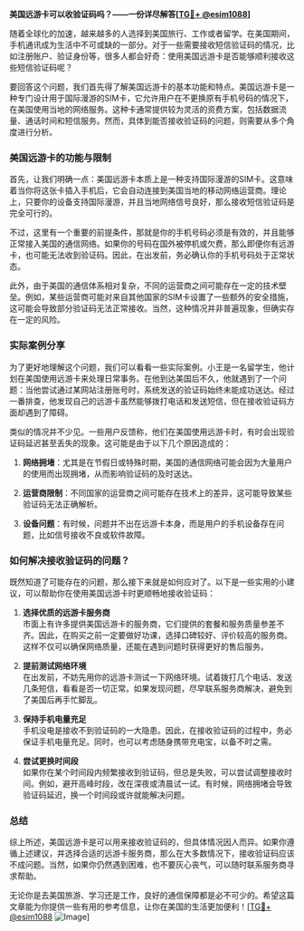 **美国远游卡可以收验证码吗？——一份详尽解答[[TG💪+ @esim1088](https://t.me/s/esim1088)]**

随着全球化的加速，越来越多的人选择到美国旅行、工作或者留学。在美国期间，手机通讯成为生活中不可或缺的一部分。对于一些需要接收短信验证码的情况，比如注册账户、验证身份等，很多人都会好奇：使用美国远游卡是否能够顺利接收这些短信验证码呢？

要回答这个问题，我们首先得了解美国远游卡的基本功能和特点。美国远游卡是一种专门设计用于国际漫游的SIM卡，它允许用户在不更换原有手机号码的情况下，在美国使用当地的网络服务。这种卡通常提供较为灵活的资费方案，包括数据流量、通话时间和短信服务。然而，具体到能否接收验证码的问题，则需要从多个角度进行分析。

### 美国远游卡的功能与限制

首先，让我们明确一点：美国远游卡本质上是一种支持国际漫游的SIM卡。这意味着当你将这张卡插入手机后，它会自动连接到美国当地的移动网络运营商。理论上，只要你的设备支持国际漫游，并且当地网络信号良好，那么接收短信验证码是完全可行的。

不过，这里有一个重要的前提条件，那就是你的手机号码必须是有效的，并且能够正常接入美国的通信网络。如果你的号码在国外被停机或欠费，那么即便你有远游卡，也可能无法收到验证码。因此，在出发前，务必确认你的手机号码处于正常状态。

此外，由于美国的通信体系相对复杂，不同的运营商之间可能存在一定的技术壁垒。例如，某些运营商可能对来自其他国家的SIM卡设置了一些额外的安全措施，这可能会导致部分验证码无法正常接收。当然，这种情况并非普遍现象，但确实存在一定的风险。

### 实际案例分享

为了更好地理解这个问题，我们可以看看一些实际案例。小王是一名留学生，他计划在美国使用远游卡来处理日常事务。在他到达美国后不久，他就遇到了一个问题：当他尝试通过某网站注册账号时，系统发送的验证码始终未能成功送达。经过一番排查，他发现自己的远游卡虽然能够拨打电话和发送短信，但在接收验证码方面却遇到了障碍。

类似的情况并不少见。一些用户反馈称，他们在美国使用远游卡时，有时会出现验证码延迟甚至丢失的现象。这可能是由于以下几个原因造成的：

1. **网络拥堵**：尤其是在节假日或特殊时期，美国的通信网络可能会因为大量用户的使用而出现拥堵，从而影响验证码的及时送达。
   
2. **运营商限制**：不同国家的运营商之间可能存在技术上的差异，这可能导致某些验证码无法正确解析。
   
3. **设备问题**：有时候，问题并不出在远游卡本身，而是用户的手机设备存在问题，比如信号接收不良或软件故障。

### 如何解决接收验证码的问题？

既然知道了可能存在的问题，那么接下来就是如何应对了。以下是一些实用的小建议，可以帮助你在使用美国远游卡时更顺畅地接收验证码：

1. **选择优质的远游卡服务商**  
   市面上有许多提供美国远游卡的服务商，它们提供的套餐和服务质量参差不齐。因此，在购买之前一定要做好功课，选择口碑较好、评价较高的服务商。这样不仅可以确保网络质量，还能在遇到问题时获得更好的售后服务。

2. **提前测试网络环境**  
   在出发前，不妨先用你的远游卡测试一下网络环境。试着拨打几个电话、发送几条短信，看看是否一切正常。如果发现问题，尽早联系服务商解决，避免到了美国后再手忙脚乱。

3. **保持手机电量充足**  
   手机没电是接收不到验证码的一大隐患。因此，在接收验证码的过程中，务必保证手机电量充足。同时，也可以考虑随身携带充电宝，以备不时之需。

4. **尝试更换时间段**  
   如果你在某个时间段内频繁接收到验证码，但总是失败，可以尝试调整接收时间。例如，避开高峰时段，改在深夜或清晨试一试。有时候，网络拥堵会导致验证码延迟，换一个时间段或许就能解决问题。

### 总结

综上所述，美国远游卡是可以用来接收验证码的，但具体情况因人而异。如果你遵循上述建议，并选择合适的远游卡服务商，那么在大多数情况下，接收验证码应该不成问题。当然，如果你仍然遇到困难，也不要灰心丧气，可以随时联系服务商寻求帮助。

无论你是去美国旅游、学习还是工作，良好的通信保障都是必不可少的。希望这篇文章能为你提供一些有用的参考信息，让你在美国的生活更加便利！[[TG💪+ @esim1088](https://t.me/s/esim1088) ![Image](https://i.postimg.cc/4NQfJmqS/Snipaste-2025-05-13-00-14-12.png)]